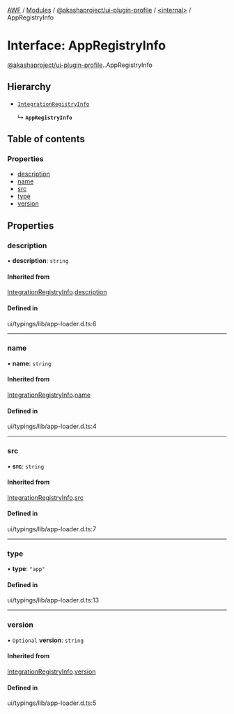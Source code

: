 [AWF](../README.md) / [Modules](../modules.md) / [@akashaproject/ui-plugin-profile](../modules/akashaproject_ui_plugin_profile.md) / [<internal\>](../modules/akashaproject_ui_plugin_profile._internal_.md) / AppRegistryInfo

# Interface: AppRegistryInfo

[@akashaproject/ui-plugin-profile](../modules/akashaproject_ui_plugin_profile.md).[<internal>](../modules/akashaproject_ui_plugin_profile._internal_.md).AppRegistryInfo

## Hierarchy

- [`IntegrationRegistryInfo`](akashaproject_ui_plugin_profile._internal_.IntegrationRegistryInfo.md)

  ↳ **`AppRegistryInfo`**

## Table of contents

### Properties

- [description](akashaproject_ui_plugin_profile._internal_.AppRegistryInfo.md#description)
- [name](akashaproject_ui_plugin_profile._internal_.AppRegistryInfo.md#name)
- [src](akashaproject_ui_plugin_profile._internal_.AppRegistryInfo.md#src)
- [type](akashaproject_ui_plugin_profile._internal_.AppRegistryInfo.md#type)
- [version](akashaproject_ui_plugin_profile._internal_.AppRegistryInfo.md#version)

## Properties

### description

• **description**: `string`

#### Inherited from

[IntegrationRegistryInfo](akashaproject_ui_plugin_profile._internal_.IntegrationRegistryInfo.md).[description](akashaproject_ui_plugin_profile._internal_.IntegrationRegistryInfo.md#description)

#### Defined in

ui/typings/lib/app-loader.d.ts:6

___

### name

• **name**: `string`

#### Inherited from

[IntegrationRegistryInfo](akashaproject_ui_plugin_profile._internal_.IntegrationRegistryInfo.md).[name](akashaproject_ui_plugin_profile._internal_.IntegrationRegistryInfo.md#name)

#### Defined in

ui/typings/lib/app-loader.d.ts:4

___

### src

• **src**: `string`

#### Inherited from

[IntegrationRegistryInfo](akashaproject_ui_plugin_profile._internal_.IntegrationRegistryInfo.md).[src](akashaproject_ui_plugin_profile._internal_.IntegrationRegistryInfo.md#src)

#### Defined in

ui/typings/lib/app-loader.d.ts:7

___

### type

• **type**: ``"app"``

#### Defined in

ui/typings/lib/app-loader.d.ts:13

___

### version

• `Optional` **version**: `string`

#### Inherited from

[IntegrationRegistryInfo](akashaproject_ui_plugin_profile._internal_.IntegrationRegistryInfo.md).[version](akashaproject_ui_plugin_profile._internal_.IntegrationRegistryInfo.md#version)

#### Defined in

ui/typings/lib/app-loader.d.ts:5
